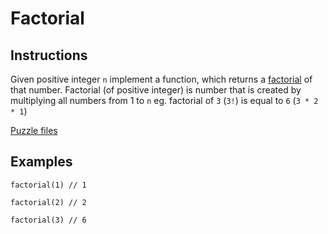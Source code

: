 # Factorial

## Instructions

Given positive integer `n` implement a function, which returns a [factorial](https://en.wikipedia.org/wiki/Factorial) of
that number. Factorial (of positive integer) is number that is created by multiplying all numbers from 1 to `n` eg.
factorial of `3` (`3!`) is equal to `6` (`3 * 2 * 1`) 

[Puzzle files](.)

## Examples

```
factorial(1) // 1

factorial(2) // 2

factorial(3) // 6
```

